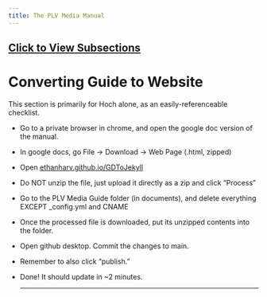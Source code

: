 ```yaml
---
title: The PLV Media Manual
---
```


## [Click to View Subsections](headers-h.obmntodpl9hy)

Converting Guide to Website
===========================

This section is primarily for Hoch alone, as an easily-referenceable checklist.

*   Go to a private browser in chrome, and open the google doc version of the manual.
*   In google docs, go File -> Download -> Web Page (.html, zipped)
*   Open [ethanharv.github.io/GDToJekyll](https://www.google.com/url?q=http://ethanharv.github.io/GDToJekyll&sa=D&source=editors&ust=1647892566807278&usg=AOvVaw3LVj_1xOFj2uaeMkTT3rGZ)
*   Do NOT unzip the file, just upload it directly as a zip and click “Process”
*   Go to the PLV Media Guide folder (in documents), and delete everything EXCEPT \_config.yml and CNAME
*   Once the processed file is downloaded, put its unzipped contents into the folder.
*   Open github desktop. Commit the changes to main.
*   Remember to also click “publish.”
*   Done! It should update in ~2 minutes.
    
    * * *